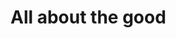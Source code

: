 <!DOCTYPE html>
<html>
  <head>
    <meta charset="utf-8">
   </head>
   <body>
   <h1>All about the good</h1>
   </body>
</html>
